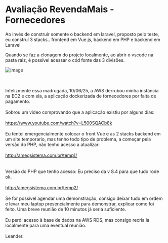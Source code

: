 # Avaliação RevendaMais - Fornecedores

Ao invés de construir somente o backend em laravel, proposto pelo teste, eu construí 3 stacks.. frontend em Vue.js, backend em PHP e backend em Laravel

Quando se faz a clonagem do projeto localmente, ao abrir o vscode na pasta raiz, é possível acessar o cód fonte das 3 divisões.

![image](https://github.com/user-attachments/assets/a343fd55-3dec-4c2b-9778-0eb71900bf07)

<br><br>
Infelizmente essa madrugada, 10/06/25, a AWS derrubou minha instância na EC2 e com ela, a aplicação dockerizada de fornecedores por falta de pagamento.<br><br>
Sobrou um video comprovando que a aplicação existiu por alguns dias:  
<br>
<a href="https://www.youtube.com/watch?v=L500SQACb8k" target="_blank">
    <span style='font-size:20px'>https://www.youtube.com/watch?v=L500SQACb8k</span>
</a>
<br><br>
Eu tentei emergencialmente colocar o front Vue e as 2 stacks backend em um site temporario, mas tenho todo tipo de problema, a começar pela versão do PHP, não tenho acesso a atualizar:
<br><br>
<a href="http://amegsistema.com.br/temp1/" target="_blank">
    <span style='font-size:20px'>http://amegsistema.com.br/temp1/</span>
</a>
<br><br><br>
Versão do PHP que tenho acesso:   Eu preciso da v 8.4 para que tudo rode ok.
<br><br>
<a href="http://amegsistema.com.br/temp2/" target="_blank">
    <span style='font-size:20px'>http://amegsistema.com.br/temp2/</span>
</a>
<br><br>
Se for possivel agendar uma demonstração, consigo deixar tudo em ordem e levar meu laptop presencialmente para demonstrar, explicar como foi feito. Uma breve reunião de 10 minutos já seria suficiente. 
<br><br>
Eu perdi acesso à base de dados na AWS RDS, mas consigo recria la localmente para uma eventual reunião.
<br><br>
Leander.











<br><br><br>






